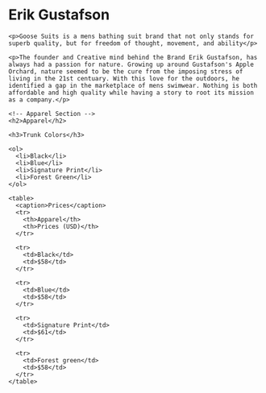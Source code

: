 <html lang="en">
  <head>
    <meta charset="utf-8">
    <title>GooseSuits</title>
  </head>

  <body>
    <h1>Erik Gustafson</h1>

    <p>Goose Suits is a mens bathing suit brand that not only stands for superb quality, but for freedom of thought, movement, and ability</p>

    <p>The founder and Creative mind behind the Brand Erik Gustafson, has always had a passion for nature. Growing up around Gustafson's Apple Orchard, nature seemed to be the cure from the imposing stress of living in the 21st centuary. With this love for the outdoors, he identified a gap in the marketplace of mens swimwear. Nothing is both affordable and high quality while having a story to root its mission as a company.</p>

    <!-- Apparel Section -->
    <h2>Apparel</h2>

    <h3>Trunk Colors</h3>

    <ol>
      <li>Black</li>
      <li>Blue</li>
      <li>Signature Print</li>
      <li>Forest Green</li>
    </ol>

    <table>
      <caption>Prices</caption>
      <tr>
        <th>Apparel</th>
        <th>Prices (USD)</th>
      </tr>

      <tr>
        <td>Black</td>
        <td>$58</td>
      </tr>

      <tr>
        <td>Blue</td>
        <td>$58</td>
      </tr>

      <tr>
        <td>Signature Print</td>
        <td>$61</td>
      </tr>

      <tr>
        <td>Forest green</td>
        <td>$58</td>
      </tr>
    </table>

  </body>
</html>
